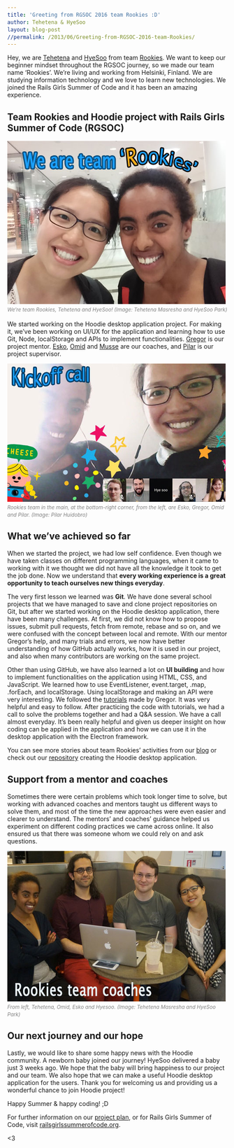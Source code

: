 ```yaml
---
title: 'Greeting from RGSOC 2016 team Rookies :D'
author: Tehetena & HyeSoo
layout: blog-post
//permalink: /2013/06/Greeting-from-RGSOC-2016-team-Rookies/
---
```


Hey, we are [Tehetena](https://github.com/titay2) and [HyeSoo](https://github.com/flyjwayur) from team [Rookies](https://twitter.com/hoodierookies). We want to keep our beginner mindset throughout the RGSOC journey, so we made our team name ‘Rookies’. We’re living and working from Helsinki, Finland. We are studying information technology and we love to learn new technologies. We joined the Rails Girls Summer of Code and it has been an amazing experience. 

## Team Rookies and Hoodie project with Rails Girls Summer of Code (RGSOC)
![Team Rookies, Tehetena and Hyesoo](/blog/images/201608/team-Rookies.jpg)
<font color="grey"><small><i>We’re team Rookies, Tehetena and HyeSoo! (Image: Tehetena Masresha and HyeSoo Park)</i></small></font>
<br>  
We started working on the Hoodie desktop application project. For making it, we’ve been working on UI/UX for the application and learning how to use Git, Node, localStorage and APIs to implement functionalities. 
[Gregor](https://twitter.com/gr2m) is our project mentor. [Esko](https://twitter.com/orfjackal), [Omid](https://twitter.com/omidfi) and [Musse](https://github.com/mussebekabil) are our coaches, and [Pilar](https://twitter.com/Althaire) is our project supervisor. 

![Kick-off meeting with mentor, coaches](/blog/images/201608/team-Rookies-kickoffcall.jpg)
<font color="grey"><small><i>Rookies team in the main, at the bottom-right corner, from the left, are Esko, Gregor, Omid and Pilar. (Image: Pilar Huidobro)</i></small></font>

## What we’ve achieved so far
When we started the project, we had low self confidence. Even though we have taken classes on different programming languages, when it came to working with it we thought we did not have all the knowledge it took to get the job done. Now we understand that __every working experience is a great opportunity to teach ourselves new things everyday__.

The very first lesson we learned was __Git__. We have done several school projects that we have managed to save and clone project repositories on Git, but after we started working on the Hoodie desktop application, there have been many challenges. At first, we did not know how to propose issues, submit pull requests, fetch from remote, rebase and so on, and we were confused with the concept between local and remote. With our mentor Gregor’s help, and many trials and errors, we now have better understanding of how GitHub actually works, how it is used in our project, and also when many contributors are working on the same project.

Other than using GitHub, we have also learned a lot on __UI building__ and how to implement functionalities on the application using HTML, CSS, and JavaScript. We learned how to use EventListener, event.target, .map, .forEach, and localStorage. Using localStorage and making an API were very interesting. We followed the [tutorials](https://github.com/gr2m/localstorage-tutorial/) made by Gregor. It was very helpful and easy to follow. After practicing the code with tutorials, we had a call to solve the problems together and had a Q&A session. We have a call almost everyday. It’s been really helpful and given us deeper insight on how coding can be applied in the application and how we can use it in the desktop application with the Electron framework.

You can see more stories about team Rookies’ activities from our [blog](https://rookies-2016rgsoc.rhcloud.com/) or check out our [repository](https://github.com/Rookies-RGSOC2016/hoodie-electron-app) creating the Hoodie desktop application.

## Support from a mentor and coaches
Sometimes there were certain problems which took longer time to solve, but working with advanced coaches and mentors taught us different ways to solve them, and most of the time the new approaches were even easier and clearer to understand. The mentors’ and coaches’ guidance helped us experiment on different coding practices we came across online. It also ensured us that there was someone whom we could rely on and ask questions.

![First meeting with Coaches in Helsinki, Finland](/blog/images/201608/team-Rookies-coaches.jpg)
<font color="grey"><small><i>From left, Tehetena, Omid, Esko and Hyesoo. (Image: Tehetena Masresha and HyeSoo Park)</i></small></font>

## Our next journey and our hope
Lastly, we would like to share some happy news with the Hoodie community. A newborn baby joined our journey! HyeSoo delivered a baby just 3 weeks ago. We hope that the baby will bring happiness to our project and our team. We also hope that we can make a useful Hoodie desktop application for the users. Thank you for welcoming us and providing us a wonderful chance to join Hoodie project!

Happy Summer & happy coding! ;D

For further information on our [project plan](https://github.com/Rookies-RGSOC2016/Project_Plan), or for Rails Girls Summer of Code, visit [railsgirlssummerofcode.org](http://railsgirlssummerofcode.org/).

<3
